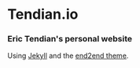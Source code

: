 # Tendian.io

### Eric Tendian's personal website

Using [Jekyll](https://jekyllrb.com/) and the [end2end theme](https://github.com/nandomoreirame/end2end).
